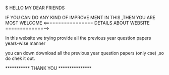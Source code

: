$ HELLO MY DEAR FRIENDS



IF YOU CAN DO ANY KIND OF IMPROVE MENT IN THIS ,THEN YOU ARE MOST WELCOME
<================= DETAILS ABOUT WEBSITE ===============>

 In this website we trying provide all the previous year question papers years-wise manner

you can down download all the previous year question papers  (only cse) ,so do chek it out.




***********   THANK YOU  ***************
